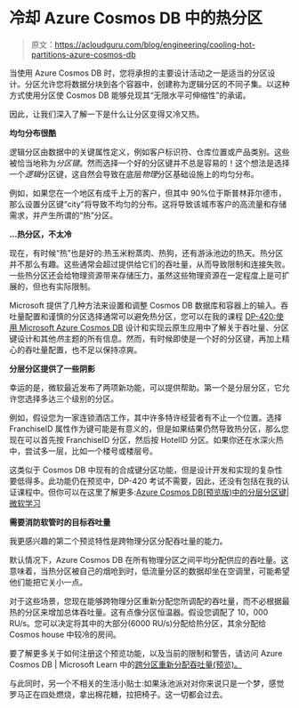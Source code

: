 # 冷却 Azure Cosmos DB 中的热分区

> 原文：<https://acloudguru.com/blog/engineering/cooling-hot-partitions-azure-cosmos-db>

当使用 Azure Cosmos DB 时，您将承担的主要设计活动之一是适当的分区设计。分区允许您将数据分块到各个容器中，创建称为逻辑分区的不同子集。以这种方式使用分区使 Cosmos DB 能够兑现其“无限水平可伸缩性”的承诺。

因此，让我们深入了解一下是什么让分区变得又冷又热。

**均匀分布很酷**

逻辑分区由数据中的关键属性定义，例如客户标识符、仓库位置或产品类别。这些被恰当地称为*分区键*。然而选择一个好的分区键并不总是容易的！这个想法是选择一个*逻辑*分区键，这自然会导致在底层*物理*分区基础设施上的均匀分布。

例如，如果您在一个地区有成千上万的客户，但其中 90%位于斯普林菲尔德市，那么设置分区键“city”将导致不均匀的分布。这将导致该城市客户的高流量和存储需求，并产生所谓的“热”分区。

**…热分区，不太冷**

现在，有时候“热”也是好的:热玉米粉蒸肉、热狗，还有游泳池边的热天。热分区并不那么有趣。这些通常会超过提供给它们的吞吐量，从而导致限制和连接失败。一些热分区还会给物理资源带来存储压力，虽然这些物理资源在一定程度上是可扩展的，但也有实际限制。

Microsoft 提供了几种方法来设置和调整 Cosmos DB 数据库和容器上的输入。吞吐量配置和谨慎的分区选择通常可以避免热分区，您可以在我的课程 [DP-420:使用 Microsoft Azure Cosmos DB](https://acloudguru.com/course/dp-420-designing-and-implementing-cloud-native-applications-using-microsoft-azure-cosmos-db) 设计和实现云原生应用中了解关于吞吐量、分区键设计和其他*热*主题的所有信息。然而，有时候即使是一个好的分区键，再加上精心的吞吐量配置，也不足以保持凉爽。

**分层分区提供了一些阴影**

幸运的是，微软最近发布了两项新功能，可以提供帮助。第一个是分层分区，它允许您选择多达三个级别的分区。

例如，假设您为一家连锁酒店工作，其中许多特许经营者有不止一个位置。选择 FranchiseID 属性作为键可能是有意义的，但是如果结果仍然导致热分区，那么您现在可以首先按 FranchiseID 分区，然后按 HotelID 分区。如果你还在水深火热中，尝试多一层，比如一个楼号或楼层号。

这类似于 Cosmos DB 中现有的合成键分区功能，但是设计开发和实现的复杂性要低得多。此功能仍在预览中，DP-420 考试不需要，因此，还没有包括在我的认证课程中。但你可以在这里了解更多:[Azure Cosmos DB(预览版)中的分层分区键|微软学习](https://learn.microsoft.com/en-us/azure/cosmos-db/hierarchical-partition-keys?tabs=net-v3%2Cbicep)

**需要消防软管时的目标吞吐量**

我更感兴趣的第二个预览特性是跨物理分区分配吞吐量的能力。

默认情况下，Azure Cosmos DB 在所有物理分区之间平均分配供应的吞吐量。这意味着，当热分区被自己的烟呛到时，低流量分区的数据却坐在空调里，可能希望他们能把它关小一点。

对于这些场景，您现在能够跨物理分区重新分配您所调配的吞吐量，而不必根据最热的分区来增加总体吞吐量。这有点像分区恒温器。假设您调配了 10，000 RU/s。您可以决定将其中的大部分(6000 RU/s)分配给热分区，其余分配给 Cosmos house 中较冷的房间。

要了解更多关于如何注册这个预览功能，以及当前的限制和警告，请访问 Azure Cosmos DB | Microsoft Learn 中的[跨分区重新分配吞吐量(预览)。](https://learn.microsoft.com/en-us/azure/cosmos-db/nosql/distribute-throughput-across-partitions)

与此同时，另一个不相关的生活小贴士:如果泳池派对对你来说只是一个梦，感觉罗马正在四处燃烧，拿出棉花糖，拉把椅子。这一切都会过去。
